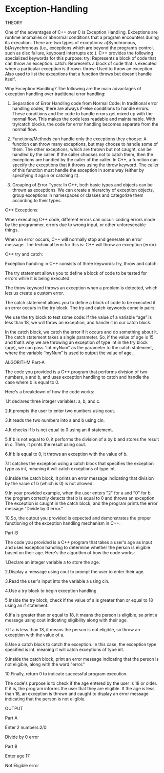 # Exception-Handling
THEORY

One of the advantages of C++ over C is Exception Handling. Exceptions are runtime anomalies or abnormal conditions that a program encounters during its execution. There are two types of exceptions: a)Synchronous, b)Asynchronous (i.e., exceptions which are beyond the program’s control, such as disc failure, keyboard interrupts etc.). C++ provides the following specialized keywords for this purpose:
try: Represents a block of code that can throw an exception.
catch: Represents a block of code that is executed when a particular exception is thrown.
throw: Used to throw an exception. Also used to list the exceptions that a function throws but doesn’t handle itself.

Why Exception Handling? 
The following are the main advantages of exception handling over traditional error handling:

1) Separation of Error Handling code from Normal Code: In traditional error handling codes, there are always if-else conditions to handle errors. These conditions and the code to handle errors get mixed up with the normal flow. This makes the code less readable and maintainable. With try/catch blocks, the code for error handling becomes separate from the normal flow.

2) Functions/Methods can handle only the exceptions they choose: A function can throw many exceptions, but may choose to handle some of them. The other exceptions, which are thrown but not caught, can be handled by the caller. If the caller chooses not to catch them, then the exceptions are handled by the caller of the caller. 
In C++, a function can specify the exceptions that it throws using the throw keyword. The caller of this function must handle the exception in some way (either by specifying it again or catching it).

3) Grouping of Error Types: In C++, both basic types and objects can be thrown as exceptions. We can create a hierarchy of exception objects, group exceptions in namespaces or classes and categorize them according to their types.
 

C++ Exceptions:

When executing C++ code, different errors can occur: coding errors made by the programmer, errors due to wrong input, or other unforeseeable things.

When an error occurs, C++ will normally stop and generate an error message. The technical term for this is: C++ will throw an exception (error).

C++ try and catch:

Exception handling in C++ consists of three keywords: try, throw and catch:

The try statement allows you to define a block of code to be tested for errors while it is being executed.

The throw keyword throws an exception when a problem is detected, which lets us create a custom error.

The catch statement allows you to define a block of code to be executed if an error occurs in the try block.
The try and catch keywords come in pairs:

We use the try block to test some code: If the value of a variable “age” is less than 18, we will throw an exception, and handle it in our catch block.

In the catch block, we catch the error if it occurs and do something about it. The catch statement takes a single parameter. So, if the value of age is 15 and that’s why we are throwing an exception of type int in the try block (age), we can pass “int myNum” as the parameter to the catch statement, where the variable “myNum” is used to output the value of age.

ALGORITHM
Part-A

The code you provided is a C++ program that performs division of two numbers, a and b, and uses exception handling to catch and handle the case where b is equal to 0.

Here's a breakdown of how the code works:

1.It declares three integer variables: a, b, and c.

2.It prompts the user to enter two numbers using cout.

3.It reads the two numbers into a and b using cin.

4.It checks if b is not equal to 0 using an if statement.

5.If b is not equal to 0, it performs the division of a by b and stores the result in c. Then, it prints the result using cout.

6.If b is equal to 0, it throws an exception with the value of b.

7.It catches the exception using a catch block that specifies the exception type as int, meaning it will catch exceptions of type int.

8.Inside the catch block, it prints an error message indicating that division by the value of b (which is 0) is not allowed.

9.In your provided example, when the user enters "2" for a and "0" for b, the program correctly detects that b is equal to 0 and throws an exception. The exception is caught in the catch block, and the program prints the error message "Divide by 0 error."

10.So, the output you provided is expected and demonstrates the proper functioning of the exception handling mechanism in C++.

Part-B

The code you provided is a C++ program that takes a user's age as input and uses exception handling to determine whether the person is eligible based on their age. Here's the algorithm of how the code works:

1.Declare an integer variable a to store the age.

2.Display a message using cout to prompt the user to enter their age.

3.Read the user's input into the variable a using cin.

4.Use a try block to begin exception handling.

5.Inside the try block, check if the value of a is greater than or equal to 18 using an if statement.

6.If a is greater than or equal to 18, it means the person is eligible, so print a message using cout indicating eligibility along with their age.

7.If a is less than 18, it means the person is not eligible, so throw an exception with the value of a.

8.Use a catch block to catch the exception. In this case, the exception type specified is int, meaning it will catch exceptions of type int.

9.Inside the catch block, print an error message indicating that the person is not eligible, along with the word "error."

10.Finally, return 0 to indicate successful program execution.

The code's purpose is to check if the age entered by the user is 18 or older. If it is, the program informs the user that they are eligible. If the age is less than 18, an exception is thrown and caught to display an error message indicating that the person is not eligible.

OUTPUT

Part A

Enter 2 numbers:2/0

Divide by 0 error

Part B

Enter age 17

Not Eligible error

